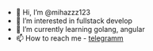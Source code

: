 - 👋 Hi, I’m @mihazzz123
- 👀 I’m interested in fullstack develop
- 🌱 I’m currently learning golang, angular
- 📫 How to reach me - [telegramm](https://t.me/mihazzzold)
